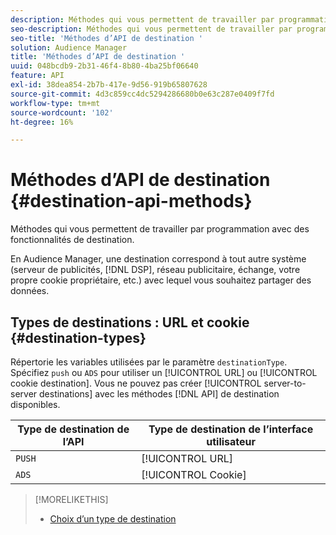 ```yaml
---
description: Méthodes qui vous permettent de travailler par programmation avec des fonctionnalités de destination.
seo-description: Méthodes qui vous permettent de travailler par programmation avec des fonctionnalités de destination.
seo-title: 'Méthodes d’API de destination '
solution: Audience Manager
title: 'Méthodes d’API de destination '
uuid: 048bcdb9-2b31-46f4-8b80-4ba25bf06640
feature: API
exl-id: 38dea854-2b7b-417e-9d56-919b65807628
source-git-commit: 4d3c859cc4dc5294286680b0e63c287e0409f7fd
workflow-type: tm+mt
source-wordcount: '102'
ht-degree: 16%

---
```


# Méthodes d’API de destination  {#destination-api-methods}

Méthodes qui vous permettent de travailler par programmation avec des fonctionnalités de destination.

<!-- c_destinations_api.xml -->

En Audience Manager, une destination correspond à tout autre système (serveur de publicités, [!DNL DSP], réseau publicitaire, échange, votre propre cookie propriétaire, etc.) avec lequel vous souhaitez partager des données.

## Types de destinations : URL et cookie {#destination-types}

Répertorie les variables utilisées par le paramètre `destinationType`. Spécifiez `push` ou `ADS` pour utiliser un [!UICONTROL URL] ou [!UICONTROL cookie destination]. Vous ne pouvez pas créer [!UICONTROL server-to-server destinations] avec les méthodes [!DNL API] de destination disponibles.

<!-- r_destination_types.xml -->

| Type de destination de l’API | Type de destination de l’interface utilisateur |
|---|---|
| `PUSH` | [!UICONTROL URL] |
| `ADS` | [!UICONTROL Cookie] |

>[!MORELIKETHIS]
>
>* [Choix d’un type de destination](../../../features/destinations/destinations.md)

